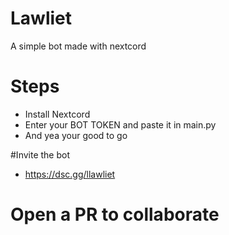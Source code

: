 # Lawliet
A simple bot made with nextcord 

# Steps

- Install Nextcord 
- Enter your BOT TOKEN and paste it in main.py
- And yea your good to go 

#Invite the bot
 
 - https://dsc.gg/llawliet

# Open a PR to collaborate
